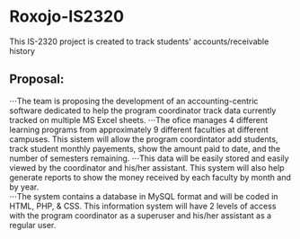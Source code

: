 # Roxojo-IS2320
This IS-2320 project is created to track students' accounts/receivable history
## Proposal:
⋅⋅⋅The team is proposing the development of an accounting-centric software dedicated to help the program coordinator track data currently tracked on multiple MS Excel sheets.
⋅⋅⋅The ofice manages 4 different learning programs from approximately 9 different faculties at different campuses. This sistem will allow the program coordintator add students, track student monthly payements, show the amount paid to date, and the number of semesters remaining. 
⋅⋅⋅This data will be easily stored and easily viewed by the coordinator and his/her assistant. This system will also help generate reports to show the money received by each faculty by month and by year.  
⋅⋅⋅The system contains a database in MySQL format and will be coded in HTML, PHP, & CSS. This information system will have 2 levels of access with the program coordinator as a superuser and his/her assistant as a regular user.
